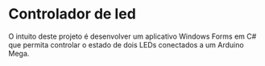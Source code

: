 # Controlador de led
 O intuito deste projeto é desenvolver um aplicativo Windows Forms em C# que permita controlar o estado de dois LEDs conectados a um Arduino Mega.
